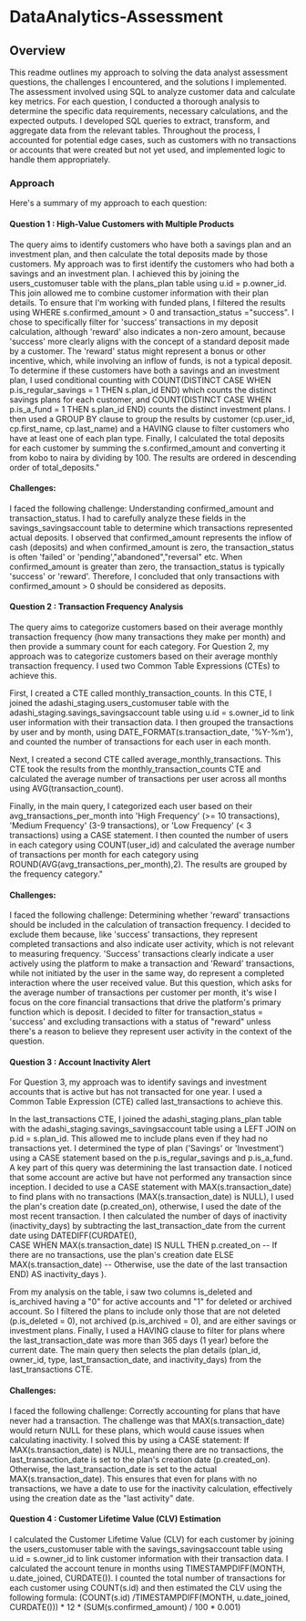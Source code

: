 # DataAnalytics-Assessment
## Overview

This readme outlines my approach to solving the data analyst assessment questions, the challenges I encountered, and the solutions I implemented. The assessment involved using SQL to analyze customer data and calculate key metrics.
For each question, I conducted a thorough analysis to determine the specific data requirements, necessary calculations, and the expected outputs. I developed SQL queries to extract, transform, and aggregate data from the relevant tables. Throughout the process, I accounted for potential edge cases, such as customers with no transactions or accounts that were created but not yet used, and implemented logic to handle them appropriately.

### Approach

Here's a summary of my approach to each question:

#### Question 1 : High-Value Customers with Multiple Products
The query aims to identify customers who have both a savings plan and an investment plan, and then calculate the total deposits made by those customers.
My approach was to first identify the customers who had both a savings and an investment plan. I achieved this by joining the users_customuser table with the plans_plan table using u.id = p.owner_id. This join allowed me to combine customer information with their plan details.
To ensure that I'm working with funded plans, I filtered the results using WHERE s.confirmed_amount > 0 and transaction_status ="success". I chose to specifically filter for 'success' transactions in my deposit calculation, although 'reward' also indicates a non-zero amount, because 'success' more clearly aligns with the concept of a standard deposit made by a customer. The 'reward' status might represent a bonus or other incentive, which, while involving an inflow of funds, is not a typical deposit.
To determine if these customers have both a savings and an investment plan, I used conditional counting with COUNT(DISTINCT CASE WHEN p.is_regular_savings = 1 THEN s.plan_id END) which counts the distinct savings plans for each customer, and COUNT(DISTINCT CASE WHEN p.is_a_fund = 1 THEN s.plan_id END) counts the distinct investment plans.
I then used a GROUP BY clause to group the results by customer (cp.user_id, cp.first_name, cp.last_name) and a HAVING clause to filter  customers who have at least one of each plan type. Finally, I calculated the total deposits for each customer by summing the s.confirmed_amount and converting it from kobo to naira by dividing by 100. The results are ordered in descending order of total_deposits."
#### Challenges:
I faced the following challenge:
Understanding confirmed_amount and transaction_status. I had to carefully analyze these fields in the savings_savingsaccount table to determine which transactions represented actual deposits. I observed that confirmed_amount represents the inflow of cash (deposits) and when confirmed_amount is zero, the transaction_status is often 'failed' or 'pending',"abandoned","reversal" etc.
When confirmed_amount is greater than zero, the transaction_status is typically 'success' or 'reward'. Therefore, I concluded that only transactions with confirmed_amount > 0 should be considered as deposits. 

#### Question 2 :  Transaction Frequency Analysis
The query aims to categorize customers based on their average monthly transaction frequency (how many transactions they make per month) and then provide a summary count for each category.
For Question 2, my approach was to categorize customers based on their average monthly transaction frequency. I used two Common Table Expressions (CTEs) to achieve this.

First, I created a CTE called monthly_transaction_counts. In this CTE, I joined the adashi_staging.users_customuser table with the adashi_staging.savings_savingsaccount table using u.id = s.owner_id to link user information with their transaction data. I then grouped the transactions by user and by month, using DATE_FORMAT(s.transaction_date, '%Y-%m'), and counted the number of transactions for each user in each month. 

Next, I created a second CTE called average_monthly_transactions. This CTE took the results from the monthly_transaction_counts CTE and calculated the average number of transactions per user across all months using AVG(transaction_count).

Finally, in the main query, I categorized each user based on their avg_transactions_per_month into 'High Frequency' (>= 10 transactions), 'Medium Frequency' (3-9 transactions), or 'Low Frequency' (< 3 transactions) using a CASE statement. I then counted the number of users in each category using COUNT(user_id) and calculated the average number of transactions per month for each category using ROUND(AVG(avg_transactions_per_month),2).  The results are grouped by the frequency category."

#### Challenges:
I faced the following challenge:
Determining whether 'reward' transactions should be included in the calculation of transaction frequency. I decided to exclude them because, like 'success' transactions, they represent completed transactions and also indicate user activity, which is not relevant to measuring frequency. 'Success' transactions clearly indicate a user actively using the platform to make a transaction and 'Reward' transactions, while not initiated by the user in the same way, do represent a completed interaction where the user received value. But this question, which asks for the average number of transactions per customer per month, it's wise I focus on the core financial transactions that drive the platform's primary function which is deposit. I decided to filter for transaction_status = 'success' and excluding transactions with a status of "reward" unless there's a reason to believe they represent  user activity in the context of the question.

#### Question 3 : Account Inactivity Alert

For Question 3, my approach was to identify savings and investment accounts that is active but has not transacted for one year. I used a Common Table Expression (CTE) called last_transactions to achieve this.

In the last_transactions CTE, I joined the adashi_staging.plans_plan table with the adashi_staging.savings_savingsaccount table using a LEFT JOIN on p.id = s.plan_id.  This allowed me to include plans even if they had no transactions yet. I determined the type of plan ('Savings' or 'Investment') using a CASE statement based on the p.is_regular_savings and p.is_a_fund.
A key part of this query was determining the last transaction date. I noticed that some account are active but have not performed any transaction since inception. I decided to use a CASE statement with MAX(s.transaction_date) to find plans with no transactions (MAX(s.transaction_date) is NULL), I used the plan's creation date (p.created_on), otherwise, I used the date of the most recent transaction.
I then calculated the number of days of inactivity (inactivity_days) by subtracting the last_transaction_date from the current date using DATEDIFF(CURDATE(),  
                 CASE 
                     WHEN MAX(s.transaction_date) IS NULL THEN p.created_on -- If there are no transactions, use the plan's creation date
                     ELSE MAX(s.transaction_date)  -- Otherwise, use the date of the last transaction
                 END) AS inactivity_days ).

From my analysis on the table, i saw two columns is_deleted and is_archived having a "0" for active accounts and "1" for deleted or archived account. So I filtered the plans to include only those that are not deleted (p.is_deleted = 0), not archived (p.is_archived = 0), and are either savings or investment plans.
Finally, I used a HAVING clause to filter for plans where the last_transaction_date was more than 365 days (1 year) before the current date. The main query then selects the plan details (plan_id, owner_id, type, last_transaction_date, and inactivity_days) from the last_transactions CTE.

#### Challenges:
I faced the following challenge:
Correctly accounting for plans that have never had a transaction. The challenge was that MAX(s.transaction_date) would return NULL for these plans, which would cause issues when calculating inactivity.  I solved this by using a CASE statement: If MAX(s.transaction_date) is NULL, meaning there are no transactions, the last_transaction_date is set to the plan's creation date (p.created_on).
Otherwise, the last_transaction_date is set to the actual MAX(s.transaction_date).  This ensures that even for plans with no transactions, we have a date to use for the inactivity calculation, effectively using the creation date as the "last activity" date.

#### Question 4 : Customer Lifetime Value (CLV) Estimation
I calculated the Customer Lifetime Value (CLV) for each customer by joining the users_customuser table with the savings_savingsaccount table using u.id = s.owner_id to link customer information with their transaction data.
I calculated the account tenure in months using TIMESTAMPDIFF(MONTH, u.date_joined, CURDATE()).
I counted the total number of transactions for each customer using COUNT(s.id) and then estimated the CLV using the following formula: (COUNT(s.id) /TIMESTAMPDIFF(MONTH, u.date_joined, CURDATE())) * 12 * (SUM(s.confirmed_amount) / 100 * 0.001)

